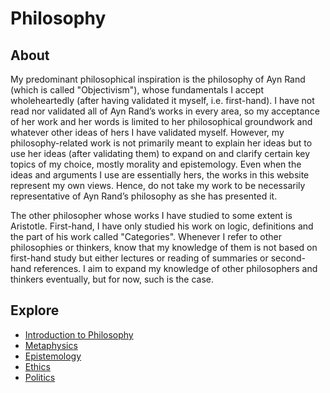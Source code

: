 # Philosophy
## About
My predominant philosophical inspiration is the philosophy of Ayn Rand (which is called "Objectivism"), whose fundamentals I accept wholeheartedly (after having validated it myself, i.e. first-hand). I have not read nor validated all of Ayn Rand’s works in every area, so my acceptance of her work and her words is limited to her philosophical groundwork and whatever other ideas of hers I have validated myself. However, my philosophy-related work is not primarily meant to explain her ideas but to use her ideas (after validating them) to expand on and clarify certain key topics of my choice, mostly morality and epistemology. Even when the ideas and arguments I use are essentially hers, the works in this website represent my own views. Hence, do not take my work to be necessarily representative of Ayn Rand’s philosophy as she has presented it.

The other philosopher whose works I have studied to some extent is Aristotle. First-hand, I have only studied his work on logic, definitions and the part of his work called "Categories". Whenever I refer to other philosophies or thinkers, know that my knowledge of them is not based on first-hand study but either lectures or reading of summaries or second-hand references. I aim to expand my knowledge of other philosophers and thinkers eventually, but for now, such is the case.

## Explore
- [Introduction to Philosophy](https://pranigopu.github.io/philosophy/intro-to-philosophy.html)
- [Metaphysics](https://pranigopu.github.io/seeking-the-essentials/philosophy/metaphysics)
- [Epistemology](https://pranigopu.github.io/seeking-the-essentials/philosophy/epistemology)
- [Ethics](https://pranigopu.github.io/philosophy/ethics)
- [Politics](https://pranigopu.github.io/philosophy/politics)